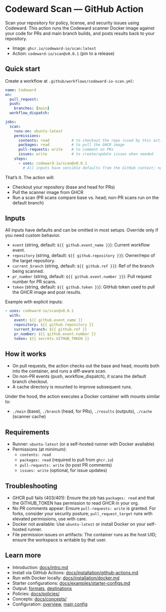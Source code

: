 # Codeward Scan — GitHub Action

Scan your repository for policy, license, and security issues using Codeward.
This action runs the Codeward scanner Docker image against your code for PRs and main branch builds, and posts results back to your repository.

- Image: `ghcr.io/codeward-io/scan:latest`
- Action: `codeward-io/scan@v0.0.1` (pin to a release)

## Quick start
Create a workflow at `.github/workflows/codeward-io-scan.yml`:

```yaml
name: Codeward
on:
  pull_request:
  push:
    branches: [main]
  workflow_dispatch:

jobs:
  scan:
    runs-on: ubuntu-latest
    permissions:
      contents: read          # to checkout the repo (used by this action internally)
      packages: read          # to pull the GHCR image
      pull-requests: write    # to comment on PRs
      issues: write           # to create/update issues when needed
    steps:
      - uses: codeward-io/scan@v0.0.1
        # All inputs have sensible defaults from the GitHub context; no configuration required.
```

That’s it. The action will:
- Checkout your repository (base and head for PRs)
- Pull the scanner image from GHCR
- Run a scan (PR scans compare base vs. head; non-PR scans run on the default branch)

## Inputs
All inputs have defaults and can be omitted in most setups. Override only if you need custom behavior.

- `event` (string, default: `${{ github.event_name }}`): Current workflow event.
- `repository` (string, default: `${{ github.repository }}`): Owner/repo of the target repository.
- `current_branch` (string, default: `${{ github.ref }}`): Ref of the branch being scanned.
- `pr_number` (string, default: `${{ github.event.number }}`): Pull request number for PR scans.
- `token` (string, default: `${{ github.token }}`): GitHub token used to pull the GHCR image and post results.

Example with explicit inputs:

```yaml
- uses: codeward-io/scan@v0.0.1
  with:
    event: ${{ github.event_name }}
    repository: ${{ github.repository }}
    current_branch: ${{ github.ref }}
    pr_number: ${{ github.event.number }}
    token: ${{ secrets.GITHUB_TOKEN }}
```

## How it works
- On pull requests, the action checks out the base and head, mounts both into the container, and runs a diff-aware scan.
- On non-PR events (push, workflow_dispatch), it scans the default branch checkout.
- A cache directory is mounted to improve subsequent runs.

Under the hood, the action executes a Docker container with mounts similar to:
- `./main` (base), `./branch` (head, for PRs), `./results` (outputs), `./cache` (scanner cache)

## Requirements
- Runner: `ubuntu-latest` (or a self-hosted runner with Docker available)
- Permissions (at minimum):
  - `contents: read`
  - `packages: read` (required to pull from `ghcr.io`)
  - `pull-requests: write` (to post PR comments)
  - `issues: write` (optional, for issue updates)

## Troubleshooting
- GHCR pull fails (403/401): Ensure the job has `packages: read` and that the GITHUB_TOKEN has permission to read GHCR in your org.
- No PR comments appear: Ensure `pull-requests: write` is granted. For forks, consider your security posture; `pull_request_target` runs with elevated permissions, use with care.
- Docker not available: Use `ubuntu-latest` or install Docker on your self-hosted runner.
- File permission issues on artifacts: The container runs as the host UID; ensure the workspace is writable by that user.

## Learn more
- Introduction: [docs/intro.md](docs/intro.md)
- Install via GitHub Actions: [docs/installation/github-actions.md](docs/installation/github-actions.md)
- Run with Docker locally: [docs/installation/docker.md](docs/installation/docker.md)
- Starter configurations: [docs/examples/starter-configs.md](docs/examples/starter-configs.md)
- Output: [formats](docs/output/formats.md), [destinations](docs/output/destinations.md)
- Policies: [docs/policies/](docs/policies/)
- Concepts: [docs/concepts/](docs/concepts/)
- Configuration: [overview](docs/configuration/overview.md), [main config](docs/configuration/main-config.md)

